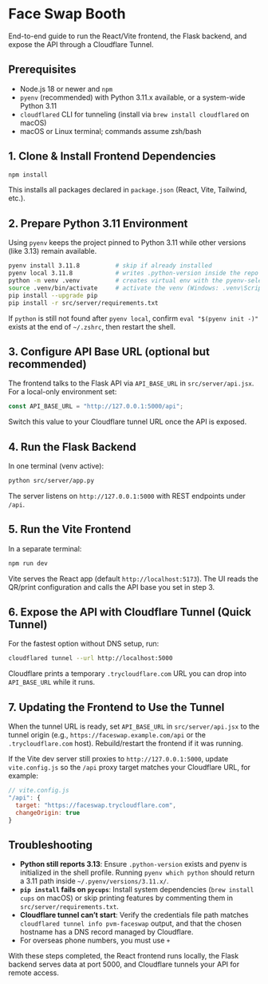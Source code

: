 # Face Swap Booth

End-to-end guide to run the React/Vite frontend, the Flask backend, and expose the API through a Cloudflare Tunnel.

## Prerequisites
- Node.js 18 or newer and `npm`
- `pyenv` (recommended) with Python 3.11.x available, or a system-wide Python 3.11
- `cloudflared` CLI for tunneling (install via `brew install cloudflared` on macOS)
- macOS or Linux terminal; commands assume zsh/bash

## 1. Clone & Install Frontend Dependencies
```bash
npm install
```
This installs all packages declared in `package.json` (React, Vite, Tailwind, etc.).

## 2. Prepare Python 3.11 Environment
Using `pyenv` keeps the project pinned to Python 3.11 while other versions (like 3.13) remain available.
```bash
pyenv install 3.11.8          # skip if already installed
pyenv local 3.11.8            # writes .python-version inside the repo
python -m venv .venv          # creates virtual env with the pyenv-selected interpreter
source .venv/bin/activate     # activate the venv (Windows: .venv\Scripts\activate)
pip install --upgrade pip
pip install -r src/server/requirements.txt
```
If `python` is still not found after `pyenv local`, confirm `eval "$(pyenv init -)"` exists at the end of `~/.zshrc`, then restart the shell.

## 3. Configure API Base URL (optional but recommended)
The frontend talks to the Flask API via `API_BASE_URL` in `src/server/api.jsx`. For a local-only environment set:
```js
const API_BASE_URL = "http://127.0.0.1:5000/api";
```
Switch this value to your Cloudflare tunnel URL once the API is exposed.

## 4. Run the Flask Backend
In one terminal (venv active):
```bash
python src/server/app.py
```
The server listens on `http://127.0.0.1:5000` with REST endpoints under `/api`.

## 5. Run the Vite Frontend
In a separate terminal:
```bash
npm run dev
```
Vite serves the React app (default `http://localhost:5173`). The UI reads the QR/print configuration and calls the API base you set in step 3.

## 6. Expose the API with Cloudflare Tunnel (Quick Tunnel)
For the fastest option without DNS setup, run:
```bash
cloudflared tunnel --url http://localhost:5000
```
Cloudflare prints a temporary `.trycloudflare.com` URL you can drop into `API_BASE_URL` while it runs.

## 7. Updating the Frontend to Use the Tunnel
When the tunnel URL is ready, set `API_BASE_URL` in `src/server/api.jsx` to the tunnel origin (e.g., `https://faceswap.example.com/api` or the `.trycloudflare.com` host). Rebuild/restart the frontend if it was running.

If the Vite dev server still proxies to `http://127.0.0.1:5000`, update `vite.config.js` so the `/api` proxy target matches your Cloudflare URL, for example:

```js
// vite.config.js
"/api": {
  target: "https://faceswap.trycloudflare.com",
  changeOrigin: true
}
```

## Troubleshooting
- **Python still reports 3.13**: Ensure `.python-version` exists and pyenv is initialized in the shell profile. Running `pyenv which python` should return a 3.11 path inside `~/.pyenv/versions/3.11.x/`.
- **`pip install` fails on `pycups`**: Install system dependencies (`brew install cups` on macOS) or skip printing features by commenting them in `src/server/requirements.txt`.
- **Cloudflare tunnel can’t start**: Verify the credentials file path matches `cloudflared tunnel info pvm-faceswap` output, and that the chosen hostname has a DNS record managed by Cloudflare.
- For overseas phone numbers, you must use `+`

With these steps completed, the React frontend runs locally, the Flask backend serves data at port 5000, and Cloudflare tunnels your API for remote access.
